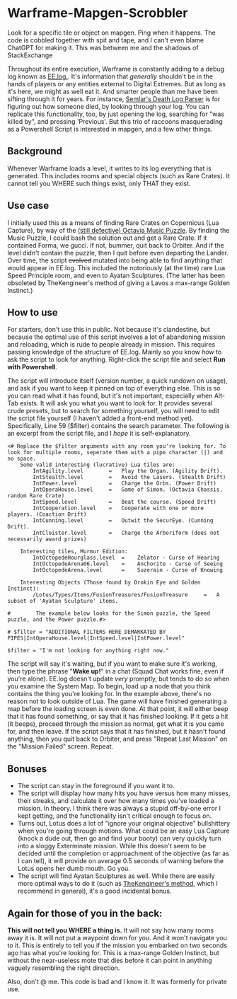 # Warframe-Mapgen-Scrobbler
Look for a specific tile or object on mapgen. Ping when it happens. The code is cobbled together with spit and tape, and I can't even blame ChatGPT for making it. This was between me and the shadows of StackExchange

Throughout its entire execution, Warframe is constantly adding to a debug log known as [EE.log.](https://warframe.fandom.com/wiki/EE.log). It's information that *generally* shouldn't be in the hands of players or any entities external to Digital Extremes. But as long as it's here, we might as well eat it. And smarter people than me have been sifting through it for years. For instance, [Semlar's Death Log Parser](https://semlar.com/deathlog) is for figuring out how someone died, by looking through your log. You can replicate this functionality, too, by just opening the log, searching for "was killed by", and pressing 'Previous'.
But this trio of raccoons masquerading as a Powershell Script is interested in mapgen, and a few other things.

## Background
Whenever Warframe loads a level, it writes to its log everything that is generated. This includes rooms and special objects (such as Rare Crates). It cannot tell you WHERE such things exist, only THAT they exist.

## Use case
I initially used this as a means of finding Rare Crates on Copernicus (Lua Capture), by way of the [(still defective) Octavia Music Puzzle](https://warframe.fandom.com/wiki/Orokin_Moon#Lua_Music_Puzzle_Room_Solution(s)). By finding the Music Puzzle, I could bash the solution out and get a Rare Crate. If it contained Forma, we gucci. If not, bummer, quit back to Orbiter. And if the level didn't contain the puzzle, then I quit before even departing the Lander.
Over time, the script ~~evolved~~ mutated into being able to find anything that would appear in EE.log. This included the notoriously (at the time) rare Lua Speed Principle room, and even to Ayatan Sculptures. (The latter has been obsoleted by TheKengineer's method of giving a Lavos a max-range Golden Instinct.)

## How to use
For starters, don't use this in public. Not because it's clandestine, but because the optimal use of this script involves a lot of abandoning mission and reloading, which is rude to people already in mission.
This requires passing knowledge of the structure of EE.log. Mainly so you know *how* to ask the script to look for anything.
Right-click the script file and select **Run with Powershell**. 

The script will introduce itself (version number, a quick rundown on usage), and ask if you want to keep it pinned on top of everything else. This is so you can read what it has found, but it's not important, especially when Alt-Tab exists. It will ask you what you want to look for. It provides several crude presets, but to search for something yourself, you will need to edit the script file yourself (I haven't added a front-end method yet). Specifically, Line 59 ($filter) contains the search parameter. The following is an excerpt from the script file, and I *hope* it is self-explanatory.

```
<# Replace the $filter arguments with any room you're looking for. To look for multiple rooms, seperate them with a pipe character (|) and no space.
    Some valid interesting (lucrative) Lua tiles are:
        IntAgility.level		=	Play the Organ. (Agility Drift). 
        IntStealth.level		=	Avoid the Lasers. (Stealth Drift)
        IntPower.level			=	Charge the Orbs. (Power Drift)
        IntOperaHouse.level	    =	Game of Simon. (Octavia Chassis, random Rare Crate)
        IntSpeed.level			=	Beat the course. (Speed Drift)
        IntCooperation.level	=	Cooperate with one or more players. (Coaction Drift)
        IntCunning.level		=	Outwit the SecurEye. (Cunning Drift).
        IntCloister.level		=	Charge the Arboriform (does not necessarily award prizes)

    Interesting tiles, Murmur Edition:
        IntOctopedeHourglass.level  =    Zelator - Curse of Hearing
        IntOctopedeArena06.level    =    Anchorite - Curse of Seeing
        IntOctopedeArena.level      =    Suzerain - Curse of Knowing
        
    Interesting Objects (Those found by Orokin Eye and Golden Instinct):
        /Lotus/Types/Items/FusionTreasures/FusionTreasure     =   A subset of 'Ayatan Sculpture' items.         

#        The example below looks for the Simon puzzle, the Speed puzzle, and the Power puzzle.#>

# $filter = "ADDITIONAL FILTERS HERE DEMARKATED BY PIPES|IntOperaHouse.level|IntSpeed.level|IntPower.level"
```
```
$filter = "I'm not looking for anything right now."
```

The script will say it's waiting, but if you want to make sure it's working, then type the phrase "**Wake up!**" in a chat (Squad Chat works fine, even if you're alone). EE.log doesn't update *very* promptly, but tends to do so when you examine the System Map. To begin, load up a node that you think contains the thing you're looking for. In the example above, there's no reason not to look outside of Lua. The game will have finished generating a map before the loading screen is even done. At that point, it will either beep that it has found something, or say that it has finished looking. If it gets a hit (it beeps), proceed through the mission as normal, get what it is you came for, and then leave.
If the script says that it has finished, but it hasn't found anything, then you quit back to Orbiter, and press "Repeat Last Mission" on the "Mission Failed" screen. Repeat.

## Bonuses
* The script can stay in the foreground if you want it to.
* The script will display how many hits you have versus how many misses, their streaks, and calculate it over how many times you've loaded a mission. In theory. I think there was always a stupid off-by-one error I kept getting, and the functionality isn't critical enough to focus on.
* Turns out, Lotus does a lot of "ignore your original objective" bullshittery when you're going through motions. What could be an easy Lua Capture (knock a dude out, then go and find your booty) can very quickly turn into a sloggy Exterminate mission. While this doesn't seem to be decided until the completion or approachment of the objective (as far as I can tell), it will provide on average 0.5 seconds of warning before the Lotus opens her dumb mouth. Go you.
* The script will find Ayatan Sculptures as well. While there are easily more optimal ways to do it (such as [TheKengineer's method](https://www.youtube.com/watch?v=LiQWHsgTRB8), which I recommend in general), it's a good incidental bonus.

## Again for those of you in the back:
**This will not tell you WHERE a thing is.** It will not say how many rooms away it is. It will not put a waypoint down for you. And it won't navigate you to it. This is entirely to tell you if the mission you embarked on two seconds ago has what you're looking for. This is a max-range Golden Instinct, but without the near-useless mote that dies before it can point in anything vaguely resembling the right direction.

  Also, don't @ me. This code is bad and I know it. It was formerly for private use.
